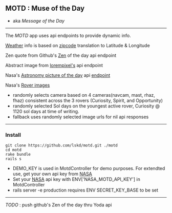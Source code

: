 

## MOTD : Muse of the Day

* aka  _Message_ _of_ _the_ _Day_

___
The *MOTD* app uses api endpoints to provide dynamic info.

[Weather](https://api.forecast.io) info is based on [zipcode](http://api.zippopotam.us) translation to Latitude & Longitude

Zen quote from Github's [Zen](https://api.github.com/zen) of the day api endpoint

Abstract image from [lorempixel's](lorempixel.com) api endpoint

Nasa's [Astronomy picture of the day](http://apod.nasa.gov/apod/astropix.html) api [endpoint](https://api.nasa.gov/api.html#apod)

Nasa's [Rover images](https://api.nasa.gov/api.html#MarsPhotos)
* randomly selects camera based on 4 cameras(navcam, mast, rhaz, fhaz) consistent across the 3 rovers  (Curiosity, Spirit, and Opportunity)
* randomly selected Sol days on the youngest active rover, Curiosity @ 1120 sol days at time of writing.
* fallback uses randomly selected image urls for nil api responses

___

### Install

```
git clone https://github.com/lskd/motd.git ./motd
cd motd
rake bundle
rails s
```

* DEMO_KEY is used in MotdController for demo purposes. For extendted use, get your own api key from [NASA](https://api.nasa.gov/#getting-started)
* Set your [NASA](https://api.nasa.gov/#getting-started) api key with ENV['NASA_MOTD_API_KEY'] in MotdController
* rails server -e production requires ENV SECRET_KEY_BASE to be set

___
_TODO_ : push github's Zen of the day thru Yoda api
